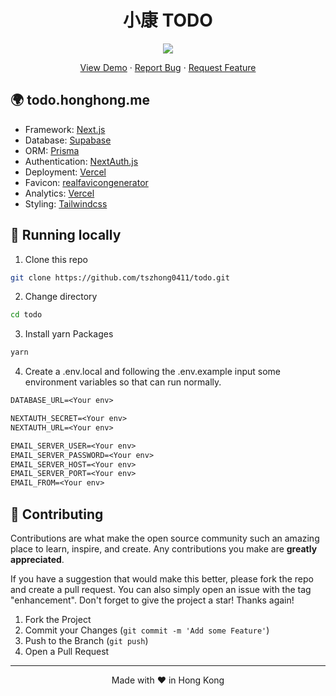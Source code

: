 <h1 align="center">
 小康 TODO
</h1>

<p align="center">
  <img src="https://socialify.git.ci/tszhong0411/todo/image?font=Inter&forks=1&issues=1&logo=https%3A%2F%2Ftodo.honghong.me%2Fstatic%2Fprojects%2ftodo%2flogo.png&name=1&owner=1&pattern=Diagonal%20Stripes&pulls=1&stargazers=1&theme=Dark">
</p>

<p align="center">
    <a href="https://todo.honghong.me" target="blank">View Demo</a>
    ·
    <a href="https://github.com/tszhong0411/todo/issues/new/choose">Report Bug</a>
    ·
    <a href="https://github.com/tszhong0411/todo/issues/new/choose">Request Feature</a>
</p>

## 🌍 todo.honghong.me

- Framework: [Next.js](https://nextjs.org/)
- Database: [Supabase](https://supabase.com/)
- ORM: [Prisma](https://prisma.io/)
- Authentication: [NextAuth.js](https://next-auth.js.org/)
- Deployment: [Vercel](https://vercel.com)
- Favicon: [realfavicongenerator](https://realfavicongenerator.net/)
- Analytics: [Vercel](https://vercel.com/)
- Styling: [Tailwindcss](https://tailwindcss.com)

## 👋 Running locally

1. Clone this repo

```sh
git clone https://github.com/tszhong0411/todo.git
```

2. Change directory

```sh
cd todo
```

3. Install yarn Packages

```sh
yarn
```

4. Create a .env.local and following the .env.example input some environment variables so that can run normally.

```txt
DATABASE_URL=<Your env>

NEXTAUTH_SECRET=<Your env>
NEXTAUTH_URL=<Your env>

EMAIL_SERVER_USER=<Your env>
EMAIL_SERVER_PASSWORD=<Your env>
EMAIL_SERVER_HOST=<Your env>
EMAIL_SERVER_PORT=<Your env>
EMAIL_FROM=<Your env>
```

## 🍰 Contributing

Contributions are what make the open source community such an amazing place to learn, inspire, and create. Any contributions you make are **greatly appreciated**.

If you have a suggestion that would make this better, please fork the repo and create a pull request. You can also simply open an issue with the tag "enhancement".
Don't forget to give the project a star! Thanks again!

1. Fork the Project
2. Commit your Changes (`git commit -m 'Add some Feature'`)
3. Push to the Branch (`git push`)
4. Open a Pull Request

<hr>
<p align="center">
Made with ❤️ in Hong Kong
</p>
